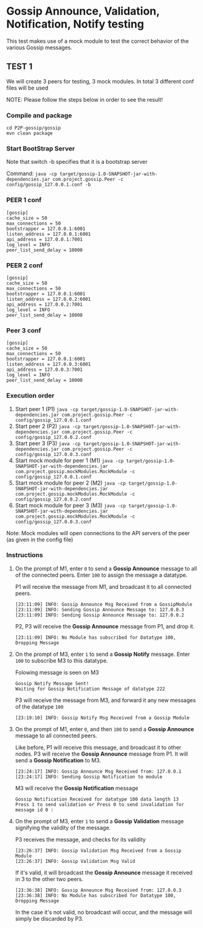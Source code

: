 #          Gossip Announce, Validation, Notification, Notify testing

This test makes use of a mock module to test the correct behavior of the various Gossip messages.

##                               TEST 1

We will create 3 peers for testing, 3 mock modules. In total 3 different conf files will be used


NOTE: Please follow the steps below in order to see the result!

### Compile and package
```
cd P2P-gossip/gossip
mvn clean package
```

### Start BootStrap Server
Note that switch -b specifies that it is a bootstrap server

Command:
```java -cp target/gossip-1.0-SNAPSHOT-jar-with-dependencies.jar com.project.gossip.Peer -c config/gossip_127.0.0.1.conf -b```

### PEER 1 conf
```
[gossip]
cache_size = 50
max_connections = 50
bootstrapper = 127.0.0.1:6001
listen_address = 127.0.0.1:6001
api_address = 127.0.0.1:7001
log_level = INFO
peer_list_send_delay = 10000
```

### PEER 2 conf
```
[gossip]
cache_size = 50
max_connections = 50
bootstrapper = 127.0.0.1:6001
listen_address = 127.0.0.2:6001
api_address = 127.0.0.2:7001
log_level = INFO
peer_list_send_delay = 10000
```

### Peer 3 conf
```
[gossip]
cache_size = 50
max_connections = 50
bootstrapper = 127.0.0.1:6001
listen_address = 127.0.0.3:6001
api_address = 127.0.0.3:7001
log_level = INFO
peer_list_send_delay = 10000
```

### Execution order

1. Start peer 1 (P1)
	```java -cp target/gossip-1.0-SNAPSHOT-jar-with-dependencies.jar com.project.gossip.Peer -c config/gossip_127.0.0.1.conf ```
2. Start peer 2 (P2)
	```java -cp target/gossip-1.0-SNAPSHOT-jar-with-dependencies.jar com.project.gossip.Peer -c config/gossip_127.0.0.2.conf ```
3. Start peer 3 (P3)
	```java -cp target/gossip-1.0-SNAPSHOT-jar-with-dependencies.jar com.project.gossip.Peer -c config/gossip_127.0.0.3.conf ```
4. Start mock module for peer 1 (M1)
	```java -cp target/gossip-1.0-SNAPSHOT-jar-with-dependencies.jar com.project.gossip.mockModules.MockModule -c config/gossip_127.0.0.1.conf ```
5. Start mock module for peer 2 (M2)
	```java -cp target/gossip-1.0-SNAPSHOT-jar-with-dependencies.jar com.project.gossip.mockModules.MockModule -c config/gossip_127.0.0.2.conf ```
6. Start mock module for peer 3 (M3)
	```java -cp target/gossip-1.0-SNAPSHOT-jar-with-dependencies.jar com.project.gossip.mockModules.MockModule -c config/gossip_127.0.0.3.conf ```

Note: Mock modules will open connections to the API servers of the peer (as given in the config file)

### Instructions


1. On the prompt of M1, enter `0` to send a **Gossip Announce** message to all of the connected peers. Enter `100` to assign the message a datatype. 

      P1 will receive the message from M1, and broadcast it to all connected peers.
      
      ``` 
      [23:11:09] INFO: Gossip Announce Msg Received from a GossipModule
      [23:11:09] INFO: Sending Gossip Announce Message to: 127.0.0.3
      [23:11:09] INFO: Sending Gossip Announce Message to: 127.0.0.2
      ``` 
      
      P2, P3 will receive the **Gossip Announce** message from P1, and drop it.
      
      ``` [23:11:09] INFO: No Module has subscribed for Datatype 100, Dropping Message ```

2. On the prompt of M3, enter `1` to send a **Gossip Notify** message. Enter `100` to subscribe M3 to this datatype.

	Folowing message is seen on M3

	```
	Gossip Notify Message Sent!
	Waiting for Gossip Notification Message of datatype 222 
	```

	P3 will receive the message from M3, and forward it any new messages of the datatype `100`

	```[23:19:10] INFO: Gossip Notify Msg Received from a Gossip Module```


3. On the prompt of M1, enter `0`, and then `100` to send a **Gossip Announce** message to all connected peers.

      Like before, P1 will receive this message, and broadcast it to other nodes.
      P3 will receive the **Gossip Announce** message from P1. It will send a **Gossip Notification** to M3.

      ```
      [23:24:17] INFO: Gossip Announce Msg Received from: 127.0.0.1
      [23:24:17] INFO: Sending Gossip Notification to module
      ```

      M3 will receive the **Gossip Notification** message

      ```
      Gossip Notification Received for datatype 100 data length 13
      Press 1 to send validation or Press 0 to send invalidation for message id 0 : 
      ```

4. On the prompt of M3, enter `1` to send a **Gossip Validation** message signifying the validity of the message.

      P3 receives the message, and checks for its validity

      ```
      [23:26:37] INFO: Gossip Validation Msg Received from a Gossip Module
      [23:26:37] INFO: Gossip Validation Msg Valid
      ```


      If it's valid, it will broadcast the **Gossip Announce** message it received in 3 to the other two peers.
      
      ```
      [23:36:38] INFO: Gossip Announce Msg Received from: 127.0.0.3
      [23:36:38] INFO: No Module has subscribed for Datatype 100, Dropping Message
      ```

      In the case it's not valid, no broadcast will occur, and the message will simply be discarded by P3.

